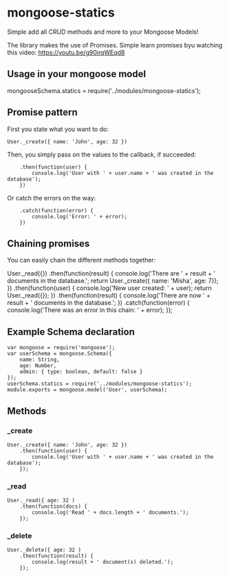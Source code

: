 # mongoose-statics
Simple add all CRUD methods and more to your Mongoose Models!

The library makes the use of Promises. Simple learn promises byu watching this video: https://youtu.be/g90irqWEqd8

## Usage in your mongoose model

mongooseSchema.statics = require('../modules/mongoose-statics');

## Promise pattern

First you state what you want to do:

    User._create({ name: 'John', age: 32 })

Then, you simply pass on the values to the callback, if succeeded:

        .then(function(user) {
            console.log('User with ' + user.name + ' was created in the database');
        })

Or catch the errors on the way:

        .catch(function(error) {
            console.log('Error: ' + error);
        })

## Chaining promises

You can easily chain the different methods together:

User._read({})
    .then(function(result) {
        console.log('There are ' + result + ' documents in the database.';
        return User._create({ name: 'Misha', age: 7});
    })
    .then(function(user) {
        console.log('New user created: ' + user);
        return User._read({});
    })
    .then(function(result) {
        console.log('There are now ' + result + ' documents in the database.';
    })
    .catch(function(error) {
        console.log('There was an error in this chain: ' + error);
    });

## Example Schema declaration

    var mongoose = require('mongoose');
    var userSchema = mongoose.Schema({
        name: String,
        age: Number,
        admin: { type: boolean, default: false }
    });
    userSchema.statics = require('../modules/mongoose-statics');
    module.exports = mongoose.model('User', userSchema);

## Methods

### _create

    User._create({ name: 'John', age: 32 })
        .then(function(user) {
            console.log('User with ' + user.name + ' was created in the database');
        });

### _read

    User._read({ age: 32 )
        .then(function(docs) {
            console.log('Read ' + docs.length + ' documents.');
        });

### _delete

    User._delete({ age: 32 )
        .then(function(result) {
            console.log(result + ' document(s) deleted.');
        });

